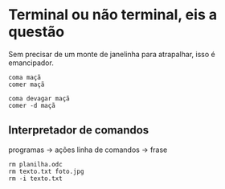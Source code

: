 # Terminal ou não terminal, eis a questão

Sem precisar de um monte de janelinha para atrapalhar, isso é emancipador.

```
coma maçã
comer maçã

coma devagar maçã
comer -d maçã
```

## Interpretador de comandos

programas -> ações
linha de comandos -> frase

```
rm planilha.odc
rm texto.txt foto.jpg
rm -i texto.txt
```
